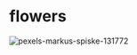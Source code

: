 # flowers

![pexels-markus-spiske-131772](https://github.com/Miqcampos/flowers/assets/145502751/2158c305-8b43-49c7-a1fd-bd14e4ce6720)
